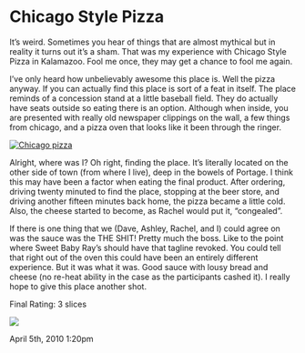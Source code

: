 Chicago Style Pizza‎
====================

It’s weird. Sometimes you hear of things that are almost mythical but in reality it turns out it’s a sham. That was my experience with Chicago Style Pizza in Kalamazoo. Fool me once, they may get a chance to fool me again.

I’ve only heard how unbelievably awesome this place is. Well the pizza anyway. If you can actually find this place is sort of a feat in itself. The place reminds of a concession stand at a little baseball field. They do actually have seats outside so eating there is an option. Although when inside, you are presented with really old newspaper clippings on the wall, a few things from chicago, and a pizza oven that looks like it been through the ringer.

[![Chicago pizza](http://farm6.static.flickr.com/5171/5579587847_30c5e436fd.jpg)](http://www.flickr.com/photos/joefearnley/5579587847/ "Chicago pizza by joefearnley, on Flickr")

Alright, where was I? Oh right, finding the place. It’s literally located on the other side of town (from where I live), deep in the bowels of Portage. I think this may have been a factor when eating the final product. After ordering, driving twenty minuted to find the place, stopping at the beer store, and driving another fifteen minutes back home, the pizza became a little cold. Also, the cheese started to become, as Rachel would put it, “congealed”. 

If there is one thing that we (Dave, Ashley, Rachel, and I) could agree on was the sauce was the THE SHIT! Pretty much the boss. Like to the point where Sweet Baby Ray’s should have that tagline revoked. You could tell that right out of the oven this could have been an entirely different experience. But it was what it was. Good sauce with lousy bread and cheese (no re-heat ability in the case as the participants cashed it). I really hope to give this place another shot.

Final Rating: 3 slices

![](https://64.media.tumblr.com/f64279f998279c34579943688f99edf6/a4930ded6a115fbd-bb/s540x810/559071344d1e5bf25e261aafb66b4c3cbd4f9d7d.jpg)

April 5th, 2010 1:20pm